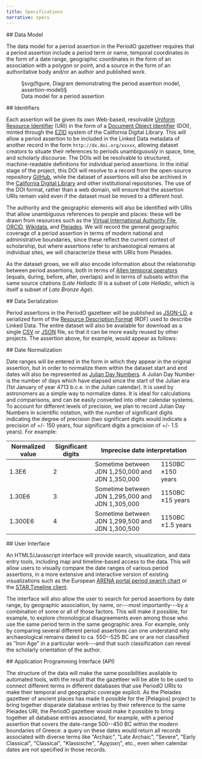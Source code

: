 ```yaml
---
title: Specifications
narrative: specs
---
```


<!-- note: MUST leave blank lines after paragraphs -->

<section>
## Data Model

The data model for a period assertion in the PeriodO gazetteer
requires that a period assertion include a period term or name,
temporal coordinates in the form of a date range, geographic
coordinates in the form of an association with a polygon or point, and
a source in the form of an authoritative body and/or an author and
published work.

<figure>
§svg(figure, Diagram demonstrating the period assertion model, assertion-model)§
<figcaption>Data model for a period assertion</figcaption>
</figure>
</section>

<section>
## Identifiers

Each assertion will be given its own Web-based, resolvable [Uniform
Resource Identifier][uri] (URI) in the form of a [Document Object
Identifier][doi] (DOI), minted through the [EZID][ezid] system of the
California Digital Library. This will allow a period assertion to be
included in the Linked Data metadata of another record in the form
`http://dx.doi.org/xxxxx`, allowing dataset creators to situate their
references to periods unambiguously in space, time, and scholarly
discourse. The DOIs will be resolvable to structured, machine-readable
definitions for individual period assertions. In the initial stage of
the project, this DOI will resolve to a record from the open-source
repository [GitHub][ghub], while the dataset of assertions will also
be archived in the [California Digital Library][cdl] and other
institutional repositories. The use of the DOI format, rather than a
web domain, will ensure that the assertion URIs remain valid even if
the dataset must be moved to a different host.

The authority and the geographic elements will also be identified with
URIs that allow unambiguous references to people and places: these
will be drawn from resources such as the [Virtual International
Authority File][viaf], [ORCID][orc], [Wikidata][wdata], and
[Pleiades][ple]. We will record the general geographic coverage of a
period assertion in terms of modern national and administrative
boundaries, since these reflect the current context of scholarship,
but where assertions refer to archaeological remains at individual
sites, we will characterize these with URIs from Pleiades.

As the dataset grows, we will also encode information about the
relationship between period assertions, both in terms of [Allen
temporal operators][ato] (equals, during, before, after, overlaps) and
in terms of subsets within the same source citations (*Late Helladic
III* is a subset of *Late Helladic*, which is itself a subset of *Late
Bronze Age*).

</section>

<section>
## Data Serialization

Period assertions in the PeriodO gazetteer will be published as
[JSON-LD][jsonld], a serialized form of the [Resource Description
Format][rdf] (RDF) used to describe Linked Data. The entire dataset
will also be available for download as a single [CSV][csv] or
[JSON][json] file, so that it can be more easily reused by other
projects. The assertion above, for example, would appear as follows:

<script src="https://gist.github.com/rybesh/11234337.js"></script>
</section>

<section>
## Date Normalization

Date ranges will be entered in the form in which they appear in the
original assertion, but in order to normalize them within the dataset
start and end dates will also be represented as [Julian Day
Numbers][jday]. A Julian Day Number is the number of days which have
elapsed since the start of the Julian era (1st January of year 4713
b.c.e. in the Julian calendar). It is used by astronomers as a simple
way to normalize dates. It is ideal for calculations and comparisons,
and can be easily converted into other calendar systems. To account
for different levels of precision, we plan to record Julian Day
Numbers in scientific notation, with the number of significant digits
indicating the degree of precision (two significant digits would
indicate a precision of +/- 150 years, four significant digits a
precision of +/- 1.5 years). For example:

<table class="pure-table">
  <thead>
    <tr>
      <th>Normalized value
      <th>Significant digits
      <th colspan="2">Imprecise date interpretation
  <tbody>
    <tr>
      <td class="right">1.3E6
      <td class="center">2
      <td>Sometime between JDN 1,250,000 and JDN 1,350,000
      <td>1150BC ±150 years
    <tr>
      <td class="right">1.30E6
      <td class="center">3
      <td>Sometime between JDN 1,295,000 and JDN 1,305,000
      <td>1150BC ±15 years
    <tr>
      <td class="right">1.300E6
      <td class="center">4
      <td>Sometime between JDN 1,299,500 and JDN 1,300,500
      <td>1150BC ±1.5 years
</table>
</section>

<section>
## User Interface

An HTML5/Javascript interface will provide search, visualization, and
data entry tools, including map and timeline-based access to the
data. This will allow users to visually compare the date ranges of
various period assertions, in a more extensive and interactive version
of existing visualizations such as the European [ARENA portal period
search chart][arena] or the [STAR.Timeline client][star].

The interface will also allow the user to search for period assertions
by date range, by geographic association, by name, or---most
importantly---by a combination of some or all of those factors. This
will make it possible, for example, to explore chronological
disagreements even among those who use the same period term in the
same geographic area. For example, only by comparing several different
period assertions can one understand why archaeological remains dated
to ca. 550--525 BC are or are not classified as "Iron Age" in a
particular work---and that such classification can reveal the
scholarly orientation of the author.

</section>

<section>
## Application Programming Interface (API)

The structure of the data will make the same possibilities available
to automated tools, with the result that the gazetteer will be able to
be used to connect different terms in different databases that use
PeriodO URIs to make their temporal and geographic coverage
explicit. As the Pleiades gazetteer of ancient places has made it
possible for the [Pelagios] project to bring together disparate database
entries by their reference to the same Pleiades URI, the PeriodO
gazetteer would make it possible to bring together all database
entries associated, for example, with a period assertion that covers
the date-range 500--450 BC within the modern boundaries of Greece: a
query on these dates would return all records associated with diverse
terms like "Archaic", "Late Archaic", "Severe", "Early Classical",
"Classical", "Klassische", "Αρχαικη", etc., even when calendar dates
are not specified in those records.

</section>

[arena]: http://ads.ahds.ac.uk/arena/search/period.cfm
[ato]: http://en.wikipedia.org/wiki/Allen's_interval_algebra
[cdl]: http://www.cdlib.org/
[csv]: http://en.wikipedia.org/wiki/Comma-separated_values
[doi]: http://en.wikipedia.org/wiki/Digital_object_identifier
[ezid]: http://ezid.cdlib.org/
[ghub]: https://github.com
[jday]: http://en.wikipedia.org/wiki/Julian_day
[json]: http://www.json.org/
[jsonld]: http://json-ld.org/
[orc]: http://orcid.org
[ple]: http://pleiades.stoa.org/
[pel]: http://pelagios-project.blogspot.com/p/about-pelagios.html
[rdf]: http://www.w3.org/RDF/
[star]: http://reswin1.isd.glam.ac.uk/STAR/UI/timelineclient.html
[uri]: http://en.wikipedia.org/wiki/Uniform_resource_identifier
[viaf]: http://viaf.org
[wdata]: https://www.wikidata.org
